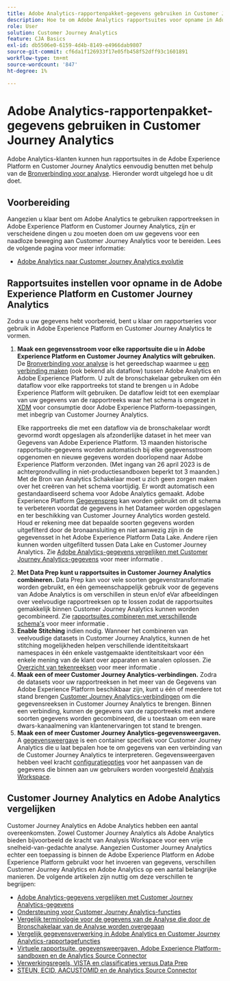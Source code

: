 ```yaml
---
title: Adobe Analytics-rapportenpakket-gegevens gebruiken in Customer Journey Analytics
description: Hoe te om Adobe Analytics rapportsuites voor opname in Adobe Experience Platform en Customer Journey Analytics te vormen
role: User
solution: Customer Journey Analytics
feature: CJA Basics
exl-id: db5506e0-6159-4d4b-8149-e4966dab9807
source-git-commit: cf6da1f126933f17e05fb458f52dff93c1601891
workflow-type: tm+mt
source-wordcount: '847'
ht-degree: 1%

---
```


# Adobe Analytics-rapportenpakket-gegevens gebruiken in Customer Journey Analytics

Adobe Analytics-klanten kunnen hun rapportsuites in de Adobe Experience Platform en Customer Journey Analytics eenvoudig benutten met behulp van de [Bronverbinding voor analyse](https://experienceleague.adobe.com/docs/experience-platform/sources/connectors/adobe-applications/analytics.html?lang=en). Hieronder wordt uitgelegd hoe u dit doet.

## Voorbereiding

Aangezien u klaar bent om Adobe Analytics te gebruiken rapportreeksen in Adobe Experience Platform en Customer Journey Analytics, zijn er verscheidene dingen u zou moeten doen om uw gegevens voor een naadloze beweging aan Customer Journey Analytics voor te bereiden. Lees de volgende pagina voor meer informatie:

* [Adobe Analytics naar Customer Journey Analytics evolutie](/help/getting-started/aa-to-cja.md)

## Rapportsuites instellen voor opname in de Adobe Experience Platform en Customer Journey Analytics

Zodra u uw gegevens hebt voorbereid, bent u klaar om rapportseries voor gebruik in Adobe Experience Platform en Customer Journey Analytics te vormen.

1. **Maak een gegevensstroom voor elke rapportsuite die u in Adobe Experience Platform en Customer Journey Analytics wilt gebruiken.** De [Bronverbinding voor analyse](https://experienceleague.adobe.com/docs/experience-platform/sources/connectors/adobe-applications/analytics.html?lang=en) is het gereedschap waarmee u [een verbinding maken](/help/connections/create-connection.md) (ook bekend als dataflow) tussen Adobe Analytics en Adobe Experience Platform. U zult de bronschakelaar gebruiken om één dataflow voor elke rapportreeks tot stand te brengen u in Adobe Experience Platform wilt gebruiken. De dataflow leidt tot een exemplaar van uw gegevens van de rapportreeks waar het schema is omgezet in  [XDM](https://experienceleague.adobe.com/docs/platform-learn/tutorials/schemas/schemas-and-experience-data-model.html?lang=nl) voor consumptie door Adobe Experience Platform-toepassingen, met inbegrip van Customer Journey Analytics.<p>Elke rapportreeks die met een dataflow via de bronschakelaar wordt gevormd wordt opgeslagen als afzonderlijke dataset in het meer van Gegevens van Adobe Experience Platform. 13 maanden historische rapportsuite-gegevens worden automatisch bij elke gegevensstroom opgenomen en nieuwe gegevens worden doorlopend naar Adobe Experience Platform verzonden. (Met ingang van 26 april 2023 is de achtergrondvulling in niet-productiesandboxen beperkt tot 3 maanden.) Met de Bron van Analytics Schakelaar moet u zich geen zorgen maken over het creëren van het schema voortijdig. Er wordt automatisch een gestandaardiseerd schema voor Adobe Analytics gemaakt. Adobe Experience Platform [Gegevensprep](https://experienceleague.adobe.com/docs/experience-platform/data-prep/home.html?lang=en) kan worden gebruikt om dit schema te verbeteren voordat de gegevens in het Datameer worden opgeslagen en ter beschikking van Customer Journey Analytics worden gesteld. Houd er rekening mee dat bepaalde soorten gegevens worden uitgefilterd door de bronaansluiting en niet aanwezig zijn in de gegevensset in het Adobe Experience Platform Data Lake. Andere rijen kunnen worden uitgefilterd tussen Data Lake en Customer Journey Analytics. Zie [Adobe Analytics-gegevens vergelijken met Customer Journey Analytics-gegevens](/help/troubleshooting/compare.md) voor meer informatie .
1. **Met Data Prep kunt u rapportsuites in Customer Journey Analytics combineren.** Data Prep kan voor vele soorten gegevenstransformatie worden gebruikt, en één gemeenschappelijk gebruik voor de gegevens van Adobe Analytics is om verschillen in steun en/of eVar afbeeldingen over veelvoudige rapportreeksen op te lossen zodat de rapportsuites gemakkelijk binnen Customer Journey Analytics kunnen worden gecombineerd. Zie [rapportsuites combineren met verschillende schema&#39;s](/help/use-cases/aa-data/combine-report-suites.md) voor meer informatie .
1. **Enable Stitching** indien nodig. Wanneer het combineren van veelvoudige datasets in Customer Journey Analytics, kunnen de het stitching mogelijkheden helpen verschillende identiteitskaart namespaces in één enkele vastgemaakte identiteitskaart voor één enkele mening van de klant over apparaten en kanalen oplossen. Zie [Overzicht van tekenreeksen](../../stitching/overview.md) voor meer informatie .
1. **Maak een of meer Customer Journey Analytics-verbindingen.** Zodra de datasets voor uw rapportreeksen in het meer van de Gegevens van Adobe Experience Platform beschikbaar zijn, kunt u één of meerdere tot stand brengen [Customer Journey Analytics-verbindingen](/help/connections/overview.md) om die gegevensreeksen in Customer Journey Analytics te brengen. Binnen een verbinding, kunnen de gegevens van de rapportreeks met andere soorten gegevens worden gecombineerd, die u toestaan om een ware dwars-kanaalmening van klantenervaringen tot stand te brengen.
1. **Maak een of meer Customer Journey Analytics-gegevensweergaven.** A [gegevensweergave](/help/data-views/data-views.md) is een container specifiek voor Customer Journey Analytics die u laat bepalen hoe te om gegevens van een verbinding van de Customer Journey Analytics te interpreteren. Gegevensweergaven hebben veel kracht [configuratieopties](/help/data-views/create-dataview.md) voor het aanpassen van de gegevens die binnen aan uw gebruikers worden voorgesteld [Analysis Workspace](/help/analysis-workspace/home.md).

## Customer Journey Analytics en Adobe Analytics vergelijken

Customer Journey Analytics en Adobe Analytics hebben een aantal overeenkomsten. Zowel Customer Journey Analytics als Adobe Analytics bieden bijvoorbeeld de kracht van Analysis Workspace voor een vrije snelheid-van-gedachte analyse. Aangezien Customer Journey Analytics echter een toepassing is binnen de Adobe Experience Platform en Adobe Experience Platform gebruikt voor het invoeren van gegevens, verschillen Customer Journey Analytics en Adobe Analytics op een aantal belangrijke manieren. De volgende artikelen zijn nuttig om deze verschillen te begrijpen:

* [Adobe Analytics-gegevens vergelijken met Customer Journey Analytics-gegevens](/help/troubleshooting/compare.md)
* [Ondersteuning voor Customer Journey Analytics-functies](/help/getting-started/aa-vs-cja/cja-aa.md)
* [Vergelijk terminologie voor de gegevens van de Analyse die door de Bronschakelaar van de Analyse worden overgegaan](/help/getting-started/aa-vs-cja/terminology.md)
* [Vergelijk gegevensverwerking in Adobe Analytics en Customer Journey Analytics-rapportagefuncties](/help/getting-started/aa-vs-cja/data-processing-comparisons.md)
* [Virtuele rapportsuite, gegevensweergaven, Adobe Experience Platform-sandboxen en de Analytics Source Connector](/help/getting-started/aa-vs-cja/vrs-dataview-sandbox-adc.md)
* [Verwerkingsregels, VISTA en classificaties versus Data Prep](/help/getting-started/aa-vs-cja/pr-vista-dataprep.md)
* [STEUN, ECID, AACUSTOMID en de Analytics Source Connector](/help/getting-started/aa-vs-cja/aaid-ecid-adc.md)
